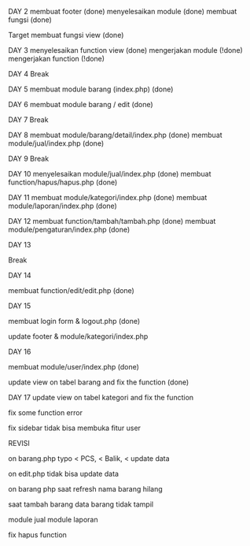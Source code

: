 DAY 2
membuat footer (done)
menyelesaikan module (done)
membuat fungsi (done)

Target membuat fungsi view (done)

DAY 3
menyelesaikan function view (done)
mengerjakan module (!done)
mengerjakan function (!done)

DAY 4
Break

DAY 5
membuat module barang (index.php) (done)

DAY 6
membuat module barang / edit (done)

DAY 7
Break

DAY 8
membuat module/barang/detail/index.php (done)
membuat module/jual/index.php (done)

DAY 9
Break

DAY 10
menyelesaikan module/jual/index.php (done)
membuat function/hapus/hapus.php (done)

DAY 11
membuat module/kategori/index.php (done)
membuat module/laporan/index.php (done)

DAY 12
membuat function/tambah/tambah.php (done)
membuat module/pengaturan/index.php (done)

DAY 13

Break

DAY 14

membuat function/edit/edit.php (done)

DAY 15

membuat login form & logout.php (done)

update footer & module/kategori/index.php

DAY 16

membuat module/user/index.php (done)

update view on tabel barang and fix the function (done)

DAY 17
update view on tabel kategori and fix the function

fix some function error

fix sidebar tidak bisa membuka fitur user

REVISI

on barang.php typo < PCS, < Balik, < update data

on edit.php tidak bisa update data

on barang php saat refresh nama barang hilang

saat tambah barang data barang tidak tampil

module jual
module laporan

fix hapus function
